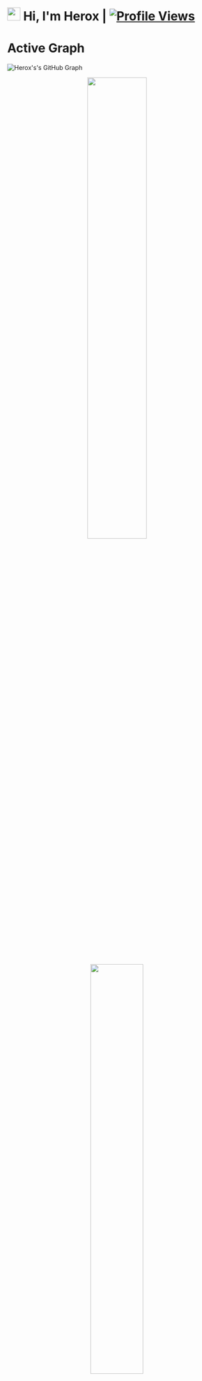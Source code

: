 # <img src="https://raw.githubusercontent.com/MartinHeinz/MartinHeinz/master/wave.gif" width="30px"> Hi, I'm Herox | [![Profile Views](https://gpvc.arturio.dev/sjmxaditi)](https://telegram.me/herox_xd)

# Active Graph

![Herox's's GitHub Graph](https://activity-graph.herokuapp.com/graph?username=sjmxaditi&custom_title=My%20Graph&bg_color=241731&line=f20f80&color=f52f91&point=fdf5ea&hide_border=true&area=false&area_color=fdf5ea)

<p align="center">
    <img
        width="52%"
        src="https://github-readme-stats.vercel.app/api?username=sjmxaditi&count_private=true&include_all_commits=true&show_icons=true&theme=tokyonight&custom_title=GitHub+Stats"
    />
    <img
        width="49%"
        src="https://github-readme-streak-stats.herokuapp.com?user=sjmxaditi&theme=tokyonight"
    />
</p>

<h3>
